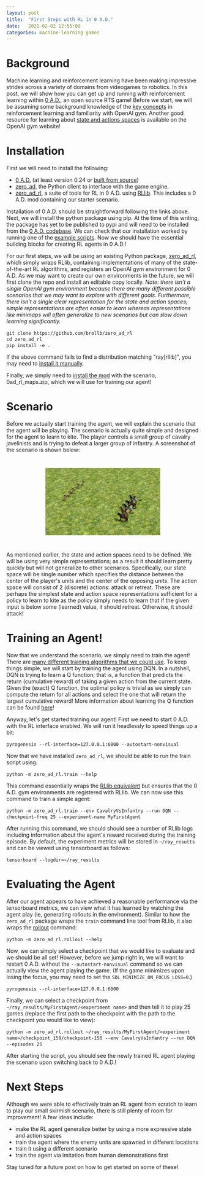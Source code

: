 ```yaml
---
layout: post
title:  "First Steps with RL in 0 A.D."
date:   2021-02-02 12:55:00
categories: machine-learning games
---
```


# Background
Machine learning and reinforcement learning have been making impressive strides across a variety of domains from videogames to robotics. In this post, we will show how you can get up and running with reinforcement learning within [0 A.D.](https://play0ad.com/), an open source RTS game! Before we start, we will be assuming some background knowledge of the [key concepts](https://spinningup.openai.com/en/latest/spinningup/rl_intro.html) in reinforcement learning and familiarity with OpenAI gym. Another good resource for learning about [state and actions spaces](https://gym.openai.com/docs/#spaces) is available on the OpenAI gym website!

# Installation
First we will need to install the following:
- [0 A.D.](https://play0ad.com/) (at least version 0.24 or [built from source](https://trac.wildfiregames.com/wiki/BuildInstructions))
- [zero_ad](https://github.com/0ad/0ad/tree/master/source/tools/rlclient/python), the Python client to interface with the game engine.
- [zero_ad_rl](http://github.com/brollb/zero_ad_rl), a suite of tools for RL in 0 A.D. using [RLlib](https://docs.ray.io/en/master/rllib.html). This includes a 0 A.D. mod containing our starter scenario.

Installation of 0 A.D. should be straightforward following the links above. Next, we will install the python package using pip. At the time of this writing, the package has yet to be published to pypi and will need to be installed from the [0 A.D. codebase](https://github.com/0ad/0ad/tree/master/source/tools/rlclient/python). We can check that our installation worked by running one of the [example scripts](https://github.com/0ad/0ad/tree/master/source/tools/rlclient/python/samples). Now we should have the essential building blocks for creating RL agents in 0 A.D.!

For our first steps, we will be using an existing Python package, [zero_ad_rl](https://github.com/brollb/zero_ad_rl), which simply wraps RLlib, containing implementations of many of the state-of-the-art RL algorithms, and registers an OpenAI gym environment for 0 A.D. As we may want to create our own environments in the future, we will first clone the repo and install an editable copy locally. *Note: there isn't a single OpenAI gym environment because there are many different possible scenarios that we may want to explore with different goals. Furthermore, there isn't a single clear representation for the state and action spaces; simple representations are often easier to learn whereas representations like minimaps will often generalize to new scenarios but can slow down learning significantly.*

```
git clone https://github.com/brollb/zero_ad_rl
cd zero_ad_rl
pip install -e .
```
If the above command fails to find a distribution matching "ray[rllib]", you may need to [install it manually](https://docs.ray.io/en/master/installation.html).

Finally, we simply need to [install the mod](https://trac.wildfiregames.com/wiki/Modding_Guide#Howtoinstallmods) with the scenario, 0ad_rl_maps.zip, which we will use for training our agent!

# Scenario
Before we actually start training the agent, we will explain the scenario that the agent will be playing. The scenario is actually quite simple and designed for the agent to learn to kite. The player controls a small group of cavalry javelinists and is trying to defeat a larger group of infantry. A screenshot of the scenario is shown below:

<center><img src="/images/CavalryVsSpearmen.png" style="padding: 25px 25px 25px 25px; width: 300px"/></center>

As mentioned earlier, the state and action spaces need to be defined. We will be using very simple representations; as a result it should learn pretty quickly but will not generalize to other scenarios. Specifically, our state space will be single number which specifies the distance between the center of the player's units and the center of the opposing units. The action space will consist of 2 (discrete) actions: attack or retreat. These are perhaps the simplest state and action space representations sufficient for a policy to learn to kite as the policy simply needs to learn that if the given input is below some (learned) value, it should retreat. Otherwise, it should attack!

# Training an Agent!
Now that we understand the scenario, we simply need to train the agent! There are [many different training algorithms that we could use](https://docs.ray.io/en/master/rllib-algorithms.html). To keep things simple, we will start by training the agent using DQN. In a nutshell, DQN is trying to learn a Q function; that is, a function that predicts the return (cumulative reward) of taking a given action from the current state. Given the (exact) Q function, the optimal policy is trivial as we simply can compute the return for all actions and select the one that will return the largest cumulative reward! More information about learning the Q function can be found [here](https://spinningup.openai.com/en/latest/spinningup/rl_intro2.html#what-to-learn)!

Anyway, let's get started training our agent! First we need to start 0 A.D. with the RL interface enabled. We will run it headlessly to speed things up a bit:
```
pyrogenesis --rl-interface=127.0.0.1:6000 --autostart-nonvisual
```

Now that we have installed `zero_ad_rl`, we should be able to run the train script using:
```
python -m zero_ad_rl.train --help
```

This command essentially wraps the [RLlib equivalent](https://docs.ray.io/en/master/rllib-training.html) but ensures that the 0 A.D. gym environments are registered with RLlib. We can now use this command to train a simple agent:

```
python -m zero_ad_rl.train --env CavalryVsInfantry --run DQN --checkpoint-freq 25 --experiment-name MyFirstAgent
```

After running this command, we should should see a number of RLlib logs including information about the agent's reward received during the training episode. By default, the experiment metrics will be stored in `~/ray_results` and can be viewed using tensorboard as follows:
```
tensorboard --logdir=~/ray_results
```

# Evaluating the Agent
After our agent appears to have achieved a reasonable performance via the tensorboard metrics, we can view what it has learned by watching the agent play (ie, generating rollouts in the environment). Similar to how the `zero_ad_rl` package wraps the `train` command line tool from RLlib, it also wraps the [rollout](https://docs.ray.io/en/master/rllib-training.html#evaluating-trained-policies) command:
```
python -m zero_ad_rl.rollout --help
```
Now, we can simply select a checkpoint that we would like to evaluate and we should be all set! However, before we jump right in, we will want to restart 0 A.D. without the `--autostart-nonvisual` command so we can actually view the agent playing the game. (If the game minimizes upon losing the focus, you may need to set the `SDL_MINIMIZE_ON_FOCUS_LOSS=0`.)
```
pyrogenesis --rl-interface=127.0.0.1:6000
```
Finally, we can select a checkpoint from `~/ray_results/MyFirstAgent/<experiment name>` and then tell it to play 25 games (replace the first path to the checkpoint with the path to the checkpoint you would like to view):
```
python -m zero_ad_rl.rollout ~/ray_results/MyFirstAgent/<experiment name>/checkpoint_150/checkpoint-150 --env CavalryVsInfantry --run DQN --episodes 25
```
After starting the script, you should see the newly trained RL agent playing the scenario upon switching back to 0 A.D.!

<!-- TODO: insert video? -->

# Next Steps
Although we were able to effectively train an RL agent from scratch to learn to play our small skirmish scenario, there is still plenty of room for improvement! A few ideas include:
- make the RL agent generalize better by using a more expressive state and action spaces
- train the agent where the enemy units are spawned in different locations
- train it using a different scenario
- train the agent via imitation from human demonstrations first

Stay tuned for a future post on how to get started on some of these!
